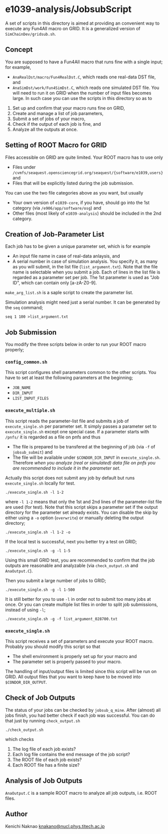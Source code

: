 # e1039-analysis/JobsubScript

A set of scripts in this directory is aimed at providing an convenient way to execute any Fun4All macro on GRID.
It is a generalized version of `SimChainDev/gridsub.sh`.

## Concept

You are supposed to have a Fun4All macro that runs fine with a single input; for example,
- `AnaRealDst/macro/Fun4RealDst.C`, which reads one real-data DST file, and
- `AnaSimDst/work/Fun4SimDst.C`, which reads one simulated DST file.
You will need to run it on GRID when the number of input files becomes large.
In such case you can use the scripts in this directory so as to
1. Set up and confirm that your macro runs fine on GRID,
1. Create and manage a list of job parameters, 
1. Submit a set of jobs of your macro,
1. Check if the output of each job is fine, and
1. Analyze all the outputs at once.

## Setting of ROOT Macro for GRID

Files accessible on GRID are quite limited.
Your ROOT macro has to use only
- Files under `/cvmfs/seaquest.opensciencegrid.org/seaquest/{software/e1039,users}` and
- Files that will be explicitly listed during the job submission.

You can use the two file categories above as you want, but usually
- Your own version of `e1039-core`, if you have, should go into the 1st category (via `/e906/app/software/osg`) and
- Other files (most likely of `e1039-analysis`) should be included in the 2nd category.

## Creation of Job-Parameter List

Each job has to be given a unique parameter set, which is for example
- An input file name in case of real-data anlaysis, and
- A serial number in case of simulation analysis.
You specify it, as many as you will submit, in the list file (`list_argument.txt`).
Note that the file name is selectable when you submit a job.
Each of lines in the list file is regarded as a parameter set per job.
The 1st parameter is used as "Job ID", which can contain only [a-zA-Z0-9].

`make_arg_list.sh` is a saple script to create the parameter list.

Simulation analysis might need just a serial number.
It can be generated by the `seq` command;
```
seq 1 100 >list_argument.txt
```

## Job Submission

You modify the three scripts below in order to run your ROOT macro properly;

### `config_common.sh`

This script configures shell parameters common to the other scripts.
You have to set at least the following parameters at the beginning;
- `JOB_NAME`
- `DIR_INPUT`
- `LIST_INPUT_FILES`

### `execute_multiple.sh`

This script reads the parameter-list file and submits a job of `execute_single.sh` per parameter set.
It simply passes a parameter set to `execute_single.sh` except one special case.
If a parameter starts with `/pnfs/` it is regarded as a file on pnfs and thus
- The file is prepared to be transfered at the beginning of job (via `-f` of `jobsub_submit`) and
- The file will be available under `$CONDOR_DIR_INPUT` in `execute_single.sh`.
Therefore *when you analyze (real or simulated) data file on pnfs you are recommended to include it in the parameter set*.

Actually this script does not submit any job by default but runs `execute_single.sh` locally for test.
```
./execute_single.sh -l 1-2
```
where `-l 1-2` means that only the 1st and 2nd lines of the parameter-list file are used (for test).
Note that this script skips a parameter set if the output directory for the parameter set already exists.
You can disable the skip by either using a `-o` option (`overwrite`) or manually deleting the output directory;
```
./execute_single.sh -l 1-2 -o
```

If the local test is successful, next you better try a test on GRID;
```
./execute_single.sh -g -l 1-5
```
Using this small GRID test,
you are recommended to confirm that the job outputs are reasonable and analyzable (via `check_output.sh` and `AnaOutput.C`).

Then you submit a large number of jobs to GRID;
```
./execute_single.sh -g -l 1-500
```
It is still better for you to use `-l` in order not to submit too many jobs at once.
Or you can create multiple list files in order to split job submissions, instead of using `-l`;
```
./execute_single.sh -g -f list_argument_028700.txt
```

### `execute_single.sh`

This script receives a set of parameters and execute your ROOT macro.
Probably you should modify this script so that
- The shell environment is properly set up for your macro and
- The parameter set is properly passed to your macro.

The handling of input/output files is limited since this script will be run on GRID.
All output files that you want to keep have to be moved into `$CONDOR_DIR_OUTPUT`.

## Check of Job Outputs

The status of your jobs can be checked by `jobsub_q_mine`.
After (almost) all jobs finish, you had better check if each job was successful.
You can do that just by running `check_output.sh`
```
./check_output.sh
```
which checks
1. The log file of each job exists?
1. Each log file contains the end message of the job script?
1. The ROOT file of each job exists?
1. Each ROOT file has a finite size?

## Analysis of Job Outputs

`AnaOutput.C` is a sample ROOT macro to analyze all job outputs, i.e. ROOT files.

## Author

Kenichi Naknao <knakano@nucl.phys.titech.ac.jp>
